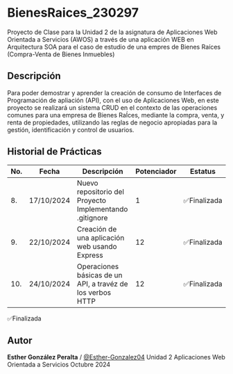 # BienesRaices_230297
Proyecto de Clase para la Unidad 2 de la asignatura de Aplicaciones Web Orientada a Servicios (AWOS)  a través de una aplicación WEB en Arquitectura SOA para el caso de estudio de una empres de Bienes Raíces (Compra-Venta de Bienes Inmuebles)


## Descripción 

Para poder demostrar y aprender la creación de consumo de Interfaces de Programación de apliación (API), con el uso de Aplicaciones Web, en este proyecto se realizará un sistema CRUD  en el contexto de las operaciones comunes para una empresa de Bienes RaÍces, mediante la compra, venta, y renta de propiedades, utilizando las reglas de negocio apropiadas para la gestión, identificación y control de usuarios.

## Historial de Prácticas
|No.|Fecha|Descripción|Potenciador|Estatus|
|--|--|--|--|--|
|8.|17/10/2024|Nuevo repositorio del Proyecto Implementando .gitignore|1|✅Finalizada|
|9.|22/10/2024|Creación de una aplicación web usando Express|12|✅Finalizada|
|10.|24/10/2024|Operaciones básicas de un API, a travéz de los verbos HTTP|12|✅Finalizada|

✅Finalizada

## Autor

**Esther González Peralta** / [@Esther-Gonzalez04](https://github.com/Esther-Gonzalez04)
Unidad 2
Aplicaciones Web Orientada a Servicios
Octubre 2024